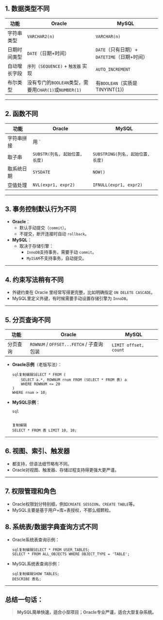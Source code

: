 ## 1. **数据类型不同**



| 功能         | Oracle                                                | MySQL                                       |
| ------------ | ----------------------------------------------------- | ------------------------------------------- |
| 字符串类型   | `VARCHAR2(n)`                                         | `VARCHAR(n)`                                |
| 日期时间类型 | `DATE`（日期+时间）                                   | `DATE`（只有日期）+ `DATETIME`（日期+时间） |
| 自动增长字段 | `序列 (SEQUENCE)` + `触发器` 实现                     | `AUTO_INCREMENT`                            |
| 布尔类型     | 没有专门的`BOOLEAN`类型，需要用`CHAR(1)`或`NUMBER(1)` | 有`BOOLEAN`（实质是TINYINT(1))              |

------

## 2. **函数不同**



| 功能       | Oracle                         | MySQL                             |
| ---------- | ------------------------------ | --------------------------------- |
| 字符串拼接 | 用 `                           |                                   |
| 取子串     | `SUBSTR(列名, 起始位置, 长度)` | `SUBSTRING(列名, 起始位置, 长度)` |
| 取系统日期 | `SYSDATE`                      | `NOW()`                           |
| 空值处理   | `NVL(expr1, expr2)`            | `IFNULL(expr1, expr2)`            |

------

## 3. **事务控制默认行为不同**

- **Oracle**：
    - 默认手动提交（`commit`）。
    - 不提交，断开连接时自动 `rollback`。
- **MySQL**：
    - 取决于存储引擎：
        - `InnoDB`支持事务，需要手动 `commit`。
        - `MyISAM`不支持事务，自动提交。

------

## 4. **约束写法稍有不同**

- 外键约束在 Oracle 里经常写得更完整，比如明确指定 `ON DELETE CASCADE`。
- MySQL里定义外键，有时候需要手动设置存储引擎为 `InnoDB`。

------

## 5. **分页查询不同**



| 功能     | Oracle                                   | MySQL                 |
| -------- | ---------------------------------------- | --------------------- |
| 分页查询 | `ROWNUM` / `OFFSET...FETCH` / 子查询包装 | `LIMIT offset, count` |

- **Oracle示例**（老版写法）：

    ```
    sql复制编辑SELECT * FROM (
        SELECT a.*, ROWNUM rnum FROM (SELECT * FROM 表) a
        WHERE ROWNUM <= 20
    )
    WHERE rnum > 10;
    ```

- **MySQL示例**：

    ```
    sql
    
    
    复制编辑
    SELECT * FROM 表 LIMIT 10, 10;
    ```

------

## 6. **视图、索引、触发器**

- 都支持，但语法细节略有不同。
- Oracle对视图、触发器、存储过程支持得更强大更严谨。

------

## 7. **权限管理和角色**

- Oracle权限划分特别细，例如`CREATE SESSION`、`CREATE TABLE`等。
- MySQL主要是基于用户+库+表授权，不那么细颗粒。

## 8. **系统表/数据字典查询方式不同**

- Oracle系统表查询示例：

    ```
    sql复制编辑SELECT * FROM USER_TABLES;
    SELECT * FROM ALL_OBJECTS WHERE OBJECT_TYPE = 'TABLE';
    ```

- MySQL系统表查询示例：

    ```
    sql复制编辑SHOW TABLES;
    DESCRIBE 表名;
    ```

------

## 总结一句话：

> **MySQL简单快速，适合小型项目；Oracle专业严谨，适合大型复杂系统。**

